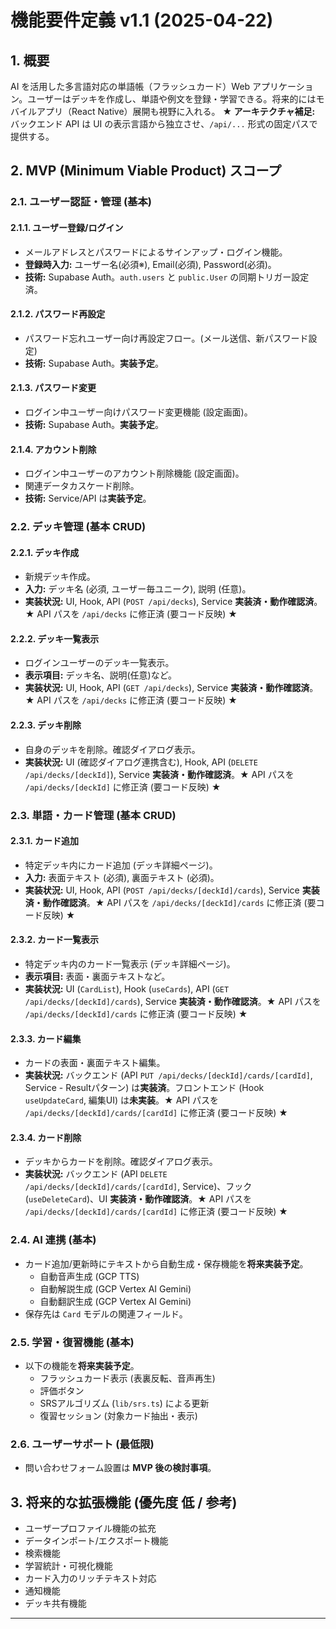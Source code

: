 # 機能要件定義 v1.1 (2025-04-22)

## 1. 概要

AI を活用した多言語対応の単語帳（フラッシュカード）Web アプリケーション。ユーザーはデッキを作成し、単語や例文を登録・学習できる。将来的にはモバイルアプリ（React Native）展開も視野に入れる。
**★ アーキテクチャ補足:** バックエンド API は UI の表示言語から独立させ、`/api/...` 形式の固定パスで提供する。

## 2. MVP (Minimum Viable Product) スコープ

### 2.1. ユーザー認証・管理 (基本)

#### 2.1.1. ユーザー登録/ログイン

- メールアドレスとパスワードによるサインアップ・ログイン機能。
- **登録時入力:** ユーザー名(必須※), Email(必須), Password(必須)。
- **技術:** Supabase Auth。`auth.users` と `public.User` の同期トリガー設定済。

#### 2.1.2. パスワード再設定

- パスワード忘れユーザー向け再設定フロー。(メール送信、新パスワード設定)
- **技術:** Supabase Auth。**実装予定**。

#### 2.1.3. パスワード変更

- ログイン中ユーザー向けパスワード変更機能 (設定画面)。
- **技術:** Supabase Auth。**実装予定**。

#### 2.1.4. アカウント削除

- ログイン中ユーザーのアカウント削除機能 (設定画面)。
- 関連データカスケード削除。
- **技術:** Service/API は**実装予定**。

### 2.2. デッキ管理 (基本 CRUD)

#### 2.2.1. デッキ作成

- 新規デッキ作成。
- **入力:** デッキ名 (必須, ユーザー毎ユニーク), 説明 (任意)。
- **実装状況:** UI, Hook, API (`POST /api/decks`), Service **実装済・動作確認済**。★ API パスを `/api/decks` に修正済 (要コード反映) ★

#### 2.2.2. デッキ一覧表示

- ログインユーザーのデッキ一覧表示。
- **表示項目:** デッキ名、説明(任意)など。
- **実装状況:** UI, Hook, API (`GET /api/decks`), Service **実装済・動作確認済**。★ API パスを `/api/decks` に修正済 (要コード反映) ★

#### 2.2.3. デッキ削除

- 自身のデッキを削除。確認ダイアログ表示。
- **実装状況:** UI (確認ダイアログ連携含む), Hook, API (`DELETE /api/decks/[deckId]`), Service **実装済・動作確認済**。★ API パスを `/api/decks/[deckId]` に修正済 (要コード反映) ★

### 2.3. 単語・カード管理 (基本 CRUD)

#### 2.3.1. カード追加

- 特定デッキ内にカード追加 (デッキ詳細ページ)。
- **入力:** 表面テキスト (必須), 裏面テキスト (必須)。
- **実装状況:** UI, Hook, API (`POST /api/decks/[deckId]/cards`), Service **実装済・動作確認済**。★ API パスを `/api/decks/[deckId]/cards` に修正済 (要コード反映) ★

#### 2.3.2. カード一覧表示

- 特定デッキ内のカード一覧表示 (デッキ詳細ページ)。
- **表示項目:** 表面・裏面テキストなど。
- **実装状況:** UI (`CardList`), Hook (`useCards`), API (`GET /api/decks/[deckId]/cards`), Service **実装済・動作確認済**。★ API パスを `/api/decks/[deckId]/cards` に修正済 (要コード反映) ★

#### 2.3.3. カード編集

- カードの表面・裏面テキスト編集。
- **実装状況:** バックエンド (API `PUT /api/decks/[deckId]/cards/[cardId]`, Service - Resultパターン) は**実装済**。フロントエンド (Hook `useUpdateCard`, 編集UI) は**未実装**。★ API パスを `/api/decks/[deckId]/cards/[cardId]` に修正済 (要コード反映) ★

#### 2.3.4. カード削除

- デッキからカードを削除。確認ダイアログ表示。
- **実装状況:** バックエンド (API `DELETE /api/decks/[deckId]/cards/[cardId]`, Service)、フック (`useDeleteCard`)、UI **実装済・動作確認済**。★ API パスを `/api/decks/[deckId]/cards/[cardId]` に修正済 (要コード反映) ★

### 2.4. AI 連携 (基本)

- カード追加/更新時にテキストから自動生成・保存機能を**将来実装予定**。
  - 自動音声生成 (GCP TTS)
  - 自動解説生成 (GCP Vertex AI Gemini)
  - 自動翻訳生成 (GCP Vertex AI Gemini)
- 保存先は `Card` モデルの関連フィールド。

### 2.5. 学習・復習機能 (基本)

- 以下の機能を**将来実装予定**。
  - フラッシュカード表示 (表裏反転、音声再生)
  - 評価ボタン
  - SRSアルゴリズム (`lib/srs.ts`) による更新
  - 復習セッション (対象カード抽出・表示)

### 2.6. ユーザーサポート (最低限)

- 問い合わせフォーム設置は **MVP 後の検討事項**。

## 3. 将来的な拡張機能 (優先度 低 / 参考)

- ユーザープロファイル機能の拡充
- データインポート/エクスポート機能
- 検索機能
- 学習統計・可視化機能
- カード入力のリッチテキスト対応
- 通知機能
- デッキ共有機能

---
